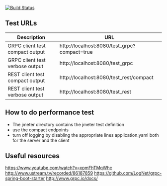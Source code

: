 [![Build Status](https://travis-ci.org/ExampleDriven/spring-boot-grcp-example.svg?branch=master)](https://travis-ci.org/ExampleDriven/spring-boot-grcp-example)

## Test URLs

Description | URL 
--- | --- 
GRPC client test compact output | http://localhost:8080/test_grpc?compact=true  
GRPC client test verbose output | http://localhost:8080/test_grpc
REST client test compact output | http://localhost:8080/test_rest/compact
REST client test verbose output | http://localhost:8080/test_rest
 
## How to do performance test 
 - The jmeter directory contains the jmeter test definition
 - use the compact endpoints
 - turn off logging by disabling the appropriate lines application.yaml both for the server and the client 
 

## Useful resources

https://www.youtube.com/watch?v=xpmFhTMqWhc
http://www.ustream.tv/recorded/86187859
https://github.com/LogNet/grpc-spring-boot-starter
http://www.grpc.io/docs/
